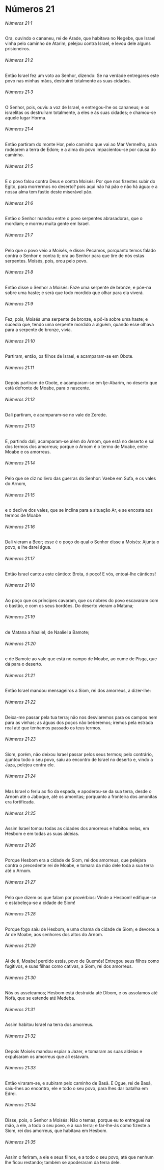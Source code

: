 # Números 21

###### Números 21:1

Ora, ouvindo o cananeu, rei de Arade, que habitava no Negebe, que Israel vinha pelo caminho de Atarim, pelejou contra Israel, e levou dele alguns prisioneiros.

###### Números 21:2

Então Israel fez um voto ao Senhor, dizendo: Se na verdade entregares este povo nas minhas mãos, destruirei totalmente as suas cidades.

###### Números 21:3

O Senhor, pois, ouviu a voz de Israel, e entregou-lhe os cananeus; e os israelitas os destruíram totalmente, a eles e às suas cidades; e chamou-se aquele lugar Horma.

###### Números 21:4

Então partiram do monte Hor, pelo caminho que vai ao Mar Vermelho, para rodearem a terra de Edom; e a alma do povo impacientou-se por causa do caminho.

###### Números 21:5

E o povo falou contra Deus e contra Moisés: Por que nos fizestes subir do Egito, para morrermos no deserto? pois aqui não há pão e não há água: e a nossa alma tem fastio deste miserável pão.

###### Números 21:6

Então o Senhor mandou entre o povo serpentes abrasadoras, que o mordiam; e morreu muita gente em Israel.

###### Números 21:7

Pelo que o povo veio a Moisés, e disse: Pecamos, porquanto temos falado contra o Senhor e contra ti; ora ao Senhor para que tire de nós estas serpentes. Moisés, pois, orou pelo povo.

###### Números 21:8

Então disse o Senhor a Moisés: Faze uma serpente de bronze, e põe-na sobre uma haste; e será que todo mordido que olhar para ela viverá.

###### Números 21:9

Fez, pois, Moisés uma serpente de bronze, e pô-la sobre uma haste; e sucedia que, tendo uma serpente mordido a alguém, quando esse olhava para a serpente de bronze, vivia.

###### Números 21:10

Partiram, então, os filhos de Israel, e acamparam-se em Obote.

###### Números 21:11

Depois partiram de Obote, e acamparam-se em Ije-Abarim, no deserto que está defronte de Moabe, para o nascente.

###### Números 21:12

Dali partiram, e acamparam-se no vale de Zerede.

###### Números 21:13

E, partindo dali, acamparam-se além do Arnom, que está no deserto e sai dos termos dos amorreus; porque o Arnom é o termo de Moabe, entre Moabe e os amorreus.

###### Números 21:14

Pelo que se diz no livro das guerras do Senhor: Vaebe em Sufa, e os vales do Arnom,

###### Números 21:15

e o declive dos vales, que se inclina para a situação Ar, e se encosta aos termos de Moabe

###### Números 21:16

Dali vieram a Beer; esse é o poço do qual o Senhor disse a Moisés: Ajunta o povo, e lhe darei água.

###### Números 21:17

Então Israel cantou este cântico: Brota, ó poço! E vós, entoai-lhe cânticos!

###### Números 21:18

Ao poço que os príncipes cavaram, que os nobres do povo escavaram com o bastão, e com os seus bordões. Do deserto vieram a Matana;

###### Números 21:19

de Matana a Naaliel; de Naaliel a Bamote;

###### Números 21:20

e de Bamote ao vale que está no campo de Moabe, ao cume de Pisga, que dá para o deserto.

###### Números 21:21

Então Israel mandou mensageiros a Siom, rei dos amorreus, a dizer-lhe:

###### Números 21:22

Deixa-me passar pela tua terra; não nos desviaremos para os campos nem para as vinhas; as águas dos poços não beberemos; iremos pela estrada real até que tenhamos passado os teus termos.

###### Números 21:23

Siom, porém, não deixou Israel passar pelos seus termos; pelo contrário, ajuntou todo o seu povo, saiu ao encontro de Israel no deserto e, vindo a Jaza, pelejou contra ele.

###### Números 21:24

Mas Israel o feriu ao fio da espada, e apoderou-se da sua terra, desde o Arnom até o Jaboque, até os amonitas; porquanto a fronteira dos amonitas era fortificada.

###### Números 21:25

Assim Israel tomou todas as cidades dos amorreus e habitou nelas, em Hesbom e em todas as suas aldeias.

###### Números 21:26

Porque Hesbom era a cidade de Siom, rei dos amorreus, que pelejara contra o precedente rei de Moabe, e tomara da mão dele toda a sua terra até o Arnom.

###### Números 21:27

Pelo que dizem os que falam por provérbios: Vinde a Hesbom! edifique-se e estabeleça-se a cidade de Siom!

###### Números 21:28

Porque fogo saiu de Hesbom, e uma chama da cidade de Siom; e devorou a Ar de Moabe, aos senhores dos altos do Arnom.

###### Números 21:29

Ai de ti, Moabe! perdido estás, povo de Quemós! Entregou seus filhos como fugitivos, e suas filhas como cativas, a Siom, rei dos amorreus.

###### Números 21:30

Nós os asseteamos; Hesbom está destruída até Dibom, e os assolamos até Nofá, que se estende até Medeba.

###### Números 21:31

Assim habitou Israel na terra dos amorreus.

###### Números 21:32

Depois Moisés mandou espiar a Jazer, e tomaram as suas aldeias e expulsaram os amorreus que ali estavam.

###### Números 21:33

Então viraram-se, e subiram pelo caminho de Basã. E Ogue, rei de Basã, saiu-lhes ao encontro, ele e todo o seu povo, para lhes dar batalha em Edrei.

###### Números 21:34

Disse, pois, o Senhor a Moisés: Não o temas, porque eu to entreguei na mão, a ele, a todo o seu povo, e à sua terra; e far-lhe-ás como fizeste a Siom, rei dos amorreus, que habitava em Hesbom.

###### Números 21:35

Assim o feriram, a ele e seus filhos, e a todo o seu povo, até que nenhum lhe ficou restando; também se apoderaram da terra dele.

